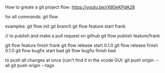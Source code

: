 How to greate a git project flow:
https://youtu.be/rX80eKPdA28

for all commands:
git flow

examples:
git flow init
git branch
git flow feature start frank

// to publish and make a pull request on github
git flow publish feature/frank

git flow feature finish frank
git flow release start 0.1.0
git flow release finish 0.1.0
git flow bugfix start bad
git flow bugfix finish bad

to push all changes at once (can't find it in the vcode GUI:
git push origin --all
git push origin --tags
